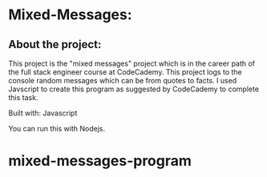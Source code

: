 

Mixed-Messages:
==============
About the project: 
-------------------
This project is the "mixed messages" project which is in the career path of the full stack engineer course at CodeCademy. This project logs to the console random messages which can be from quotes to facts. I used Javscript to create this program as suggested by CodeCademy to complete this task. 

Built with: 
Javascript 

You can run this with Nodejs.






# mixed-messages-program
